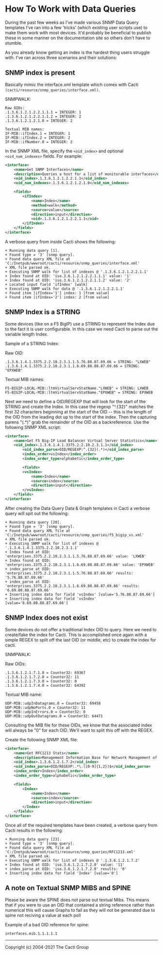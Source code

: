 # How To Work with Data Queries

During the past few weeks as I've made various SNMP Data Query templates I've
ran into a few 'tricks' (which existing user scripts use) to make them work
with most devices. It'd probably be beneficial to publish these in some manner
on the documentation site so others don't have to stumble.

As you already know getting an index is the hardest thing users struggle with.
I've ran across three scenarios and their solutions:

## SNMP index is present

Basically mimic the interface.xml template which comes with Cacti
`(cacti/resource/snmp_queries/interface.xml)`.

SNMPWALK:

```console
Raw OIDs:
.1.3.6.1.2.1.2.2.1.1.1 = INTEGER: 1
.1.3.6.1.2.1.2.2.1.1.2 = INTEGER: 2
.1.3.6.1.2.1.2.1.0 = INTEGER: 2
```

```console
Textual MIB names:
IF-MIB::ifIndex.1 = INTEGER: 1
IF-MIB::ifIndex.2 = INTEGER: 2
IF-MIB::ifNumber.0 = INTEGER: 2
```

In the SNMP XML file, specify the `<oid_index>` and optional
`<oid_num_indexes>` fields. For example:

```XML
<interface>
    <name>Get SNMP Interfaces</name>
    <description>Queries a host for a list of monitorable interfaces</description>
    <oid_index>.1.3.6.1.2.1.2.2.1.1</oid_index>
    <oid_num_indexes>.1.3.6.1.2.1.2.1.0</oid_num_indexes>

    <fields>
        <ifIndex>
            <name>Index</name>
            <method>walk</method>
            <source>value</source>
            <direction>input</direction>
            <oid>.1.3.6.1.2.1.2.2.1.1</oid>
        </ifIndex>
    </fields>
</interface>
```

A verbose query from inside Cacti shows the following:

```shell
+ Running data query [1].
+ Found type = '3' [snmp query].
+ Found data query XML file at 'C:/Inetpub/wwwroot/cacti/resource/snmp_queries/interface.xml'
+ XML file parsed ok.
+ Executing SNMP walk for list of indexes @ '.1.3.6.1.2.1.2.2.1.1'
+ Index found at OID: 'iso.3.6.1.2.1.2.2.1.1.1' value: '1'
+ Index found at OID: 'iso.3.6.1.2.1.2.2.1.1.2' value: '2'
+ Located input field 'ifIndex' [walk]
+ Executing SNMP walk for data @ '.1.3.6.1.2.1.2.2.1.1'
+ Found item [ifIndex='1'] index: 1 [from value]
+ Found item [ifIndex='2'] index: 2 [from value]
```

## SNMP Index is a STRING

Some devices (like on a F5 BigIP) use a STRING to represent the Index due to
the fact it is user configurable. In this case we need Cacti to parse out the
variable length Index.

Sample of a STRING Index:

Raw OID:

```console
.1.3.6.1.4.1.3375.2.2.10.2.3.1.1.5.76.88.87.69.66 = STRING: "LXWEB"
.1.3.6.1.4.1.3375.2.2.10.2.3.1.1.6.69.80.88.87.69.66 = STRING: "EPXWEB"
```

Textual MIB names:

```console
F5-BIGIP-LOCAL-MIB::ltmVirtualServStatName."LXWEB" = STRING: LXWEB
F5-BIGIP-LOCAL-MIB::ltmVirtualServStatName."EPXWEB" = STRING: EPXWEB
```

Next we need to define a OID/REGEXP that will look for the start of the STRING
and create the Index.  In this case the regexp "^.{32}" matches the first 32
characters beginning at the start of the OID -- this is the length of the OID
from the leading dot up to the start of the index. Then the capturing parens
"(.*)" grab the remainder of the OID as a backreference. Use the following SNMP
XML script:

```XML
<interface>
    <name>Get F5 Big-IP Load Balancer Virtual Server Statistics</name>
    <oid_index>.1.3.6.1.4.1.3375.2.2.10.2.3.1.1</oid_index>
        <oid_index_parse>OID/REGEXP:^.{32}(.*)</oid_index_parse>
        <index_order>vsIndex</index_order>
        <index_order_type>alphabetic</index_order_type>

        <fields>
        <vsIndex>
            <name>Index</name>
            <source>index</source>
            <direction>input</direction>
        </vsIndex>
    </fields>
</interface>
```

After creating the Data Query Data & Graph templates in Cacti a verbose query
will spit out the following:

```shell
+ Running data query [20].
+ Found type = '3' [snmp query].
+ Found data query XML file at 'C:/Inetpub/wwwroot/cacti/resource/snmp_queries/f5_bigip_vs.xml'
+ XML file parsed ok.
+ Executing SNMP walk for list of indexes @ '.1.3.6.1.4.1.3375.2.2.10.2.3.1.1'
+ Index found at OID: 'enterprises.3375.2.2.10.2.3.1.1.5.76.88.87.69.66' value: 'LXWEB'
+ Index found at OID: 'enterprises.3375.2.2.10.2.3.1.1.6.69.80.88.87.69.66' value: 'EPXWEB'
+ index_parse at OID: 'enterprises.3375.2.2.10.2.3.1.1.5.76.88.87.69.66' results: '5.76.88.87.69.66'
+ index_parse at OID: 'enterprises.3375.2.2.10.2.3.1.1.6.69.80.88.87.69.66' results: '6.69.80.88.87.69.66'
+ Inserting index data for field 'vsIndex' [value='5.76.88.87.69.66']
+ Inserting index data for field 'vsIndex' [value='6.69.80.88.87.69.66']
```

## SNMP Index does not exist

Some devices do not offer a traditional Index OID to query. Here we need to
create/fake the index for Cacti. This is accomplished once again with a simple
REGEX to split off the last OID (or middle, etc) to create the index for cacti.

SNMPWALK:

Raw OIDs:

```console
.1.3.6.1.2.1.7.1.0 = Counter32: 69367
.1.3.6.1.2.1.7.2.0 = Counter32: 11
.1.3.6.1.2.1.7.3.0 = Counter32: 0
.1.3.6.1.2.1.7.4.0 = Counter32: 64392
```

Textual MIB name:

```console
UDP-MIB::udpInDatagrams.0 = Counter32: 69458
UDP-MIB::udpNoPorts.0 = Counter32: 11
UDP-MIB::udpInErrors.0 = Counter32: 0
UDP-MIB::udpOutDatagrams.0 = Counter32: 64471
```

Consulting the MIB file for these OIDs, we know that the associated index will
always be "0" for each OID.  We'll want to split this off with the
REGEX.

Create the following SNMP XML file:

```XML
<interface>
    <name>Get RFC1213 Stats</name>
    <description>Management Information Base for Network Management of TCP/IP-based internets</description>
    <oid_index>.1.3.6.1.2.1.7.2</oid_index>
    <oid_index_parse>OID/REGEXP:.*\.([0-9]{1,2})$</oid_index_parse>
    <index_order>Index</index_order>
    <index_order_type>alphabetic</index_order_type>

    <fields>
        <Index>
            <name>Index</name>
            <source>index</source>
            <direction>input</direction>
        </Index>
    </fields>
</interface>
```

Once all of the required templates have been created, a verbose query from
Cacti results in the following:

```shell
+ Running data query [23].
+ Found type = '3' [snmp query].
+ Found data query XML file at 'C:/Inetpub/wwwroot/cacti/resource/snmp_queries/RFC1213.xml'
+ XML file parsed ok.
+ Executing SNMP walk for list of indexes @ '.1.3.6.1.2.1.7.2'
+ Index found at OID: 'iso.3.6.1.2.1.7.2.0' value: '11'
+ index_parse at OID: 'iso.3.6.1.2.1.7.2.0' results: '0'
+ Inserting index data for field 'Index' [value='0']
```

## A note on Textual SNMP MIBS and SPINE

Please be aware the SPINE does not parse out textual Mibs.  This means that if
you were to use an OID that contained a string reference rather than numerical
this will cause Graphs to fail as they will not be generated due to spine not
reciving a value at each poll

Example of a bad OID reference for spine:

```shell
interfaces.mib.1.1.1.1.1
```

---
Copyright (c) 2004-2021 The Cacti Group
